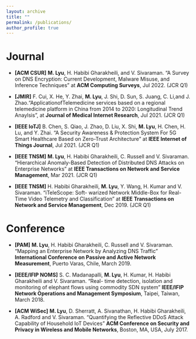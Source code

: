 ```yaml
---
layout: archive
title: ""
permalink: /publications/
author_profile: true
---
```


<!-- Publications
======
  <ul>{% for post in site.publications %}
    {% include archive-single-cv.html %}
  {% endfor %}</ul> -->

Journal
======
* **[ACM CSUR]** **M. Lyu**, H. Habibi Gharakheili, and V. Sivaraman. “A Survey on DNS Encryption: Current
Development, Malware Misuse, and Inference Techniques” at **ACM Computing Surveys**, Jul 2022. (JCR Q1)

* **[JMIR]** F. Cui, X. He, Y. Zhai, **M. Lyu**, J. Shi, D. Sun, S. Juang, C. Li,and J. Zhao.“ApplicationofTelemedicine services based on a regional telemedicine platform in China from 2014 to 2020: Longitudinal Trend Anaylsis”, at **Journal of Medical Internet Research**, Jul 2021. (JCR Q1)

* **[IEEE IoTJ]** B. Chen, S. Qiao, J. Zhao, D. Liu, X. Shi, **M. Lyu**, H. Chen, H. Lu, and Y. Zhai. “A Security Awareness & Protection System For 5G Smart Healthcare Based on Zero-Trust Architecture” at **IEEE Internet of Things Journal**, Jul 2021. (JCR Q1)

* **[IEEE TNSM]** **M. Lyu**, H. Habibi Gharakheili, C. Russell and V. Sivaraman. “Hierarchical Anomaly-Based Detection of Distributed DNS Attacks on Enterprise Networks” at **IEEE Transactions on Network and Service Management**, Mar 2021. (JCR Q1)

* **[IEEE TNSM]** H. Habibi Gharakheili, **M. Lyu**, Y. Wang, H. Kumar and V. Sivaraman. “iTeleScope: Soft- warized Network Middle-Box for Real-Time Video Telemetry and Classification” at **IEEE Transactions on Network and Service Management**, Dec 2019. (JCR Q1)

Conference
======
* **[PAM]** **M. Lyu**, H. Habibi Gharakheili, C. Russell and V. Sivaraman. “Mapping an Enterprise Network by Analyzing DNS Traffic” **International Conference on Passive and Active Network Measurement**, Puerto Varas, Chile, March 2019.

* **[IEEE/IFIP NOMS]** S. C. Madanapalli, **M. Lyu**, H. Kumar, H. Habibi Gharakheili and V. Sivaraman. “Real- time detection, isolation and monitoring of elephant flows using commodity SDN system” **IEEE/IFIP Network Operations and Management Symposium**, Taipei, Taiwan, March 2018.

* **[ACM WiSec]** **M. Lyu**, D. Sherratt, A. Sivanathan, H. Habibi Gharakheili, A. Radford and V. Sivaraman. “Quantifying the Reflective DDoS Attack Capability of Household IoT Devices” **ACM Conference on Security and Privacy in Wireless and Mobile Networks**, Boston, MA, USA, July 2017.